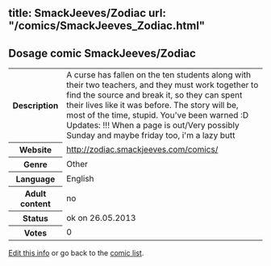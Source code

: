 title: SmackJeeves/Zodiac
url: "/comics/SmackJeeves_Zodiac.html"
---
Dosage comic SmackJeeves/Zodiac
-----------------------------------------

<p id="msg"></p>
<script type="text/javascript">
if (window.location.search === '?edit_info_mail=sent_ok') {
  var elem = document.getElementById("msg");
  elem.innerHTML = 'Edited information sucessfully sent for review, which is usually done daily. Thanks!';
  elem.className = 'ok';
}
</script>
<table class="comicinfo">
<tr>
<th>Description</th><td>A curse has fallen on the ten students along with their two teachers, and they must work together to find the source and break it, so they can spent their lives like it was before. The story will be, most of the time, stupid. You've been warned :D Updates: !!! When a page is out/Very possibly Sunday and maybe friday too, i'm a lazy butt</td>
</tr>
<tr>
<th>Website</th><td><a href="http://zodiac.smackjeeves.com/comics/">http://zodiac.smackjeeves.com/comics/</a></td>
</tr>
<tr>
<th>Genre</th><td>Other</td>
</tr>
<tr>
<th>Language</th><td>English</td>
</tr>
<tr>
<th>Adult content</th><td>no</td>
</tr>
<tr>
<th>Status</th><td>ok on 26.05.2013</td>
</tr>
<tr>
<th>Votes</th><td>0</td>
</tr>
</table>

[Edit this info](SmackJeeves_Zodiac_edit.html) or go back to the [comic list](../comic-index.html).

